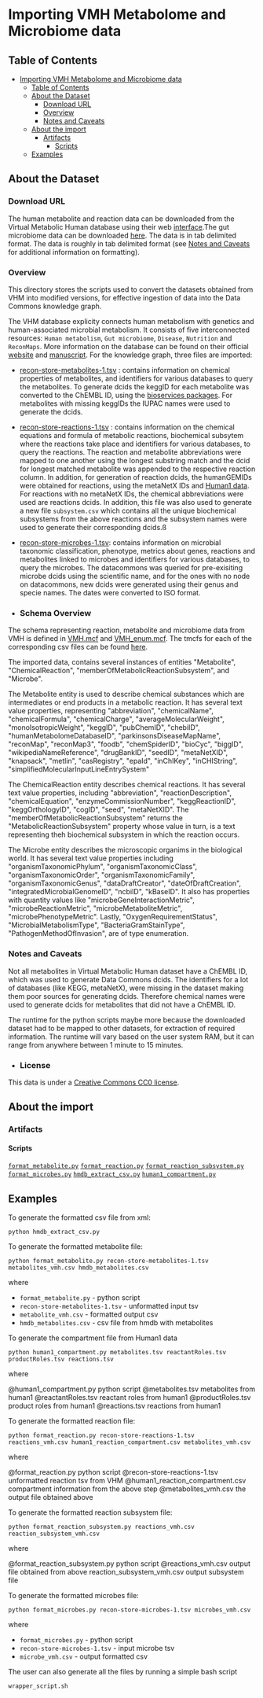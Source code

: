 # Importing VMH Metabolome and Microbiome data

## Table of Contents

- [Importing VMH Metabolome and Microbiome data](#importing-vmh-metabolome-and-microbiome-data)
  - [Table of Contents](#table-of-contents)
  - [About the Dataset](#about-the-dataset)
    - [Download URL](#download-url)
    - [Overview](#overview)
    - [Notes and Caveats](#notes-and-caveats)
  - [About the import](#about-the-import)
    - [Artifacts](#artifacts)
      - [Scripts](#scripts)
  - [Examples](#examples)

## About the Dataset

### Download URL

The human metabolite and reaction data can be downloaded from the Virtual Metabolic Human database using their web [interface](https://www.vmh.life/#human/all).The gut microbiome data can be downloaded [here](https://www.vmh.life/#microbes/search). The data is in tab delimited format. The data is roughly in tab delimited format (see [Notes and Caveats](#notes-and-caveats) for additional information on formatting).

### Overview

This directory stores the scripts used to convert the datasets obtained from VHM into modified versions, for effective ingestion of data into the Data Commons knowledge graph.

The VHM database explicity connects human metabolism with genetics and human-associated microbial metabolism. It consists of five interconnected resources: `Human metabolism`, `Gut microbiome`, `Disease`, `Nutrition` and `ReconMaps`. More information on the database can be found on their official [website](https://www.vmh.life/#home) and [manuscript](https://academic.oup.com/nar/article/47/D1/D614/5146204).
For the knowledge graph, three files are imported:

- <u>recon-store-metabolites-1.tsv</u> : contains information on chemical properties of metabolites, and identifiers for various databases to query the metabolites. To generate dcids the keggID for each metabolite was converted to the ChEMBL ID, using the [bioservices packages](https://bioservices.readthedocs.io/en/master/compound_tutorial.html). For metabolites with missing keggIDs the IUPAC names were used to generate the dcids.
- <u>recon-store-reactions-1.tsv</u> : contains information on the chemical equations and formula of metabolic reactions, biochemical subsytem where the reactions take place and identifiers for various databases, to query the reactions. The reaction and metabolite abbreviations were mapped to one another using the longest substring match and the dcid for longest matched metabolite was appended to the respective reaction column. In addition, for generation of reaction dcids, the humanGEMIDs were obtained for reactions, using the metaNetX IDs and [Human1 data](https://raw.githubusercontent.com/khoahoang1891999/Importing-Human1-data/main/data/reactions.tsv). For reactions with no metaNetX IDs, the chemical abbreviations were used are reactions dcids.
  In addition, this file was also used to generate a new file `subsystem.csv` which contains all the unique biochemical subsystems from the above reactions and the subsystem names were used to generate their corresponding dcids.ß
- <u>recon-store-microbes-1.tsv</u>: contains information on microbial taxonomic classification, phenotype, metrics about genes, reactions and metabolites linked to microbes and identifiers for various databases, to query the microbes. The datacommons was queried for pre-exisiting microbe dcids using the scientific name, and for the ones with no node on datacommons, new dcids were generated using their genus and specie names. The dates were converted to ISO format.

- ### Schema Overview

The schema representing reaction, metabolite and microbiome data from VMH is defined in [VMH.mcf](https://raw.githubusercontent.com/suhana13/ISB-project/main/combined_list.mcf) and [VMH_enum.mcf](https://raw.githubusercontent.com/suhana13/ISB-project/main/combined_list_enum.mcf). The tmcfs for each of the corresponding csv files can be found [here](https://github.com/suhana13/data/tree/add_Virtual_metabolic_human_data/scripts/biomedical/VirtualMetabolicHuman/tmcf).

The imported data, contains several instances of entities "Metabolite", "ChemicalReaction", "memberOfMetabolicReactionSubsystem", and "Microbe".

The Metabolite entity is used to describe chemical substances which are intermediates or end products in a metabolic reaction. It has several text value properties, representing "abbreviation", "chemicalName", "chemicalFormula", "chemicalCharge", "averageMolecularWeight", "monoIsotropicWeight", "keggID", "pubChemID", "chebiID", "humanMetabolomeDatabaseID", "parkinsonsDiseaseMapName", "reconMap", "reconMap3", "foodb", "chemSpiderID", "bioCyc", "biggID", "wikipediaNameReference", "drugBankID", "seedID", "metaNetXID", "knapsack", "metlin", "casRegistry", "epaId", "inChIKey", "inCHIString", "simplifiedMolecularInputLineEntrySystem"

The ChemicalReaction entity describes chemical reactions. It has several text value properties, including "abbreviation", "reactionDescription", "chemicalEquation", "enzymeCommissionNumber", "keggReactionID", "keggOrthologyID", "cogID", "seed", "metaNetXID". The "memberOfMetabolicReactionSubsystem" returns the "MetabolicReactionSubsystem" property whose value in turn, is a text representing theh biochemical subsystem in which the reaction occurs.

The Microbe entity describes the microscopic organims in the biological world. It has several text value properties including "organismTaxonomicPhylum", "organismTaxonomicClass", "organismTaxonomicOrder", "organismTaxonomicFamily", "organismTaxonomicGenus", "dataDraftCreator", "dateOfDraftCreation", "integratedMicrobialGenomeID", "ncbiID", "kBaseID". It also has properties with quantity values like "microbeGeneInteractionMetric", "microbeReactionMetric", "microbeMetaboliteMetric", "microbePhenotypeMetric". Lastly, "OxygenRequirementStatus", "MicrobialMetabolismType", "BacteriaGramStainType", "PathogenMethodOfInvasion", are of type enumeration.

### Notes and Caveats

Not all metabolites in Virtual Metabolic Human dataset have a ChEMBL ID, which was used to generate Data Commons dcids. The identifiers for a lot of databases (like KEGG, metaNetX), were missing in the dataset making them poor sources for generating dcids. Therefore chemical names were used to generate dcids for metabolites that did not have a ChEMBL ID.

The runtime for the python scripts maybe more because the downloaded dataset had to be mapped to other datasets, for extraction of required information. The runtime will vary based on the user system RAM, but it can range from anywhere between 1 minute to 15 minutes.

- ### License

This data is under a [Creative Commons CC0 license](https://creativecommons.org/publicdomain/zero/1.0/).

## About the import

### Artifacts

#### Scripts

[`format_metabolite.py`](format_metabolite.py)
[`format_reaction.py`](format_reaction.py)
[`format_reaction_subsystem.py`](format_reaction_subsystem.py)
[`format_microbes.py`](format_microbes.py)
[`hmdb_extract_csv.py`](hmdb_extract_csv.py)
[`human1_compartment.py`](human1_compartment.py)

## Examples

To generate the formatted csv file from xml:

```
python hmdb_extract_csv.py
```

To generate the formatted metabolite file:

```
python format_metabolite.py recon-store-metabolites-1.tsv metabolites_vmh.csv hmdb_metabolites.csv
```

where

- `format_metabolite.py` - python script
- `recon-store-metabolites-1.tsv` - unformatted input tsv
- `metabolite_vmh.csv` - formatted output csv
- `hmdb_metabolites.csv` - csv file from hmdb with metabolites

To generate the compartment file from Human1 data

```
python human1_compartment.py metabolites.tsv reactantRoles.tsv productRoles.tsv reactions.tsv
```

where

@human1_compartment.py python script
@metabolites.tsv metabolites from human1
@reactantRoles.tsv reactant roles from human1
@productRoles.tsv product roles from human1
@reactions.tsv reactions from human1

To generate the formatted reaction file:

```
python format_reaction.py recon-store-reactions-1.tsv reactions_vmh.csv human1_reaction_compartment.csv metabolites_vmh.csv
```

where

@format_reaction.py python script
@recon-store-reactions-1.tsv unformatted reaction tsv from VHM
@human1_reaction_compartment.csv compartment information from the above step
@metabolites_vmh.csv the output file obtained above

To generate the formatted reaction subsystem file:

```
python format_reaction_subsystem.py reactions_vmh.csv reaction_subsystem_vmh.csv
```

where

@format_reaction_subsystem.py python script
@reactions_vmh.csv output file obtained from above
reaction_subsystem_vmh.csv output subsystem file

To generate the formatted microbes file:

```
python format_microbes.py recon-store-microbes-1.tsv microbes_vmh.csv
```

where

- `format_microbes.py` - python script
- `recon-store-microbes-1.tsv` - input microbe tsv
- `microbe_vmh.csv` - output formatted csv

The user can also generate all the files by running a simple bash script

```
wrapper_script.sh
```
